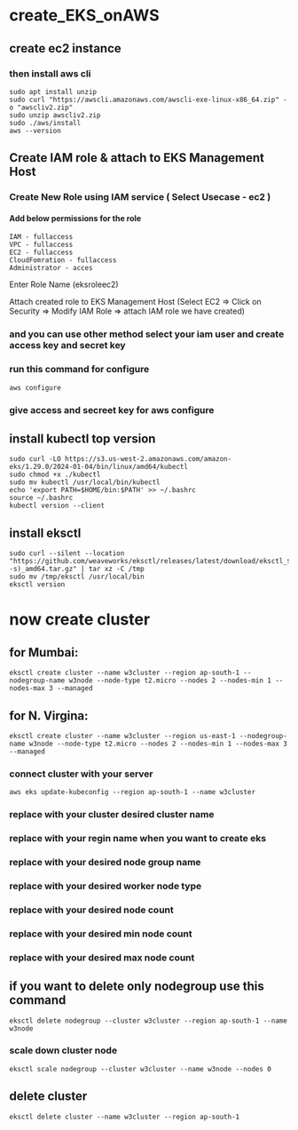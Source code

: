 # create_EKS_onAWS

## create ec2 instance 

### then install aws cli 

```
sudo apt install unzip 
sudo curl "https://awscli.amazonaws.com/awscli-exe-linux-x86_64.zip" -o "awscliv2.zip"
sudo unzip awscliv2.zip
sudo ./aws/install
aws --version 
```

## Create IAM role & attach to EKS Management Host
### Create New Role using IAM service ( Select Usecase - ec2 )

#### Add below permissions for the role
```
IAM - fullaccess
VPC - fullaccess
EC2 - fullaccess
CloudFomration - fullaccess
Administrator - acces
```
Enter Role Name (eksroleec2)

Attach created role to EKS Management Host (Select EC2 => Click on Security => Modify IAM Role => attach IAM role we have created)
### and you can use other method select your iam user and create access key and secret key 
### run this command for configure

```
aws configure
```
### give access and secreet key for aws configure 

## install kubectl top version 

```
sudo curl -LO https://s3.us-west-2.amazonaws.com/amazon-eks/1.29.0/2024-01-04/bin/linux/amd64/kubectl
sudo chmod +x ./kubectl
sudo mv kubectl /usr/local/bin/kubectl
echo 'export PATH=$HOME/bin:$PATH' >> ~/.bashrc
source ~/.bashrc
kubectl version --client
```

## install eksctl

```
sudo curl --silent --location "https://github.com/weaveworks/eksctl/releases/latest/download/eksctl_$(uname -s)_amd64.tar.gz" | tar xz -C /tmp
sudo mv /tmp/eksctl /usr/local/bin
eksctl version
```

# now create cluster 
## for Mumbai:

```
eksctl create cluster --name w3cluster --region ap-south-1 --nodegroup-name w3node --node-type t2.micro --nodes 2 --nodes-min 1 --nodes-max 3 --managed
```
## for N. Virgina:
```
eksctl create cluster --name w3cluster --region us-east-1 --nodegroup-name w3node --node-type t2.micro --nodes 2 --nodes-min 1 --nodes-max 3 --managed
```

### connect cluster with your server 
```
aws eks update-kubeconfig --region ap-south-1 --name w3cluster
```

### replace with your cluster desired cluster name 
### replace with your regin name when you want to create eks 
### replace with your desired node group name 
### replace with your desired worker node type 
### replace with your desired node count 
### replace with your desired min node count 
### replace with your desired max node count

## if you want to delete only nodegroup use this command 
```
eksctl delete nodegroup --cluster w3cluster --region ap-south-1 --name w3node
```

### scale down cluster node 
```
eksctl scale nodegroup --cluster w3cluster --name w3node --nodes 0
```


## delete cluster 

```
eksctl delete cluster --name w3cluster --region ap-south-1
```

